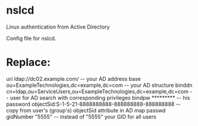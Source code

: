 # nslcd
Linux authentication from Active Directory

Config file for nslcd. 

Replace:
========
uri ldap://dc02.example.com/ -- your AD address
base ou=ExampleTechnologies,dc=example,dc=com -- your AD structure
binddn cn=ldap,ou=ServiceUsers,ou=ExampleTechnologies,dc=example,dc=com -- user for AD search with corresponding privileges
bindpw ********* -- his password
objectSid:S-1-5-21-8888888888-888888888-888888888 -- copy from user's (group's) objectSid attribute in AD 
map     passwd  gidNumber       "5555" -- instead of "5555" your GID for all users
